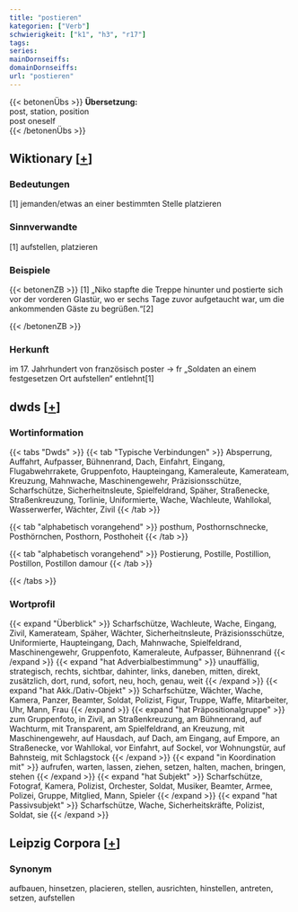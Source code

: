 ```yaml
---
title: "postieren"
kategorien: ["Verb"]
schwierigkeit: ["k1", "h3", "r17"]
tags:
series:
mainDornseiffs:
domainDornseiffs:
url: "postieren"
---
```


{{< betonenÜbs >}}
**Übersetzung:**  
post, station, position  
post  oneself  
{{< /betonenÜbs >}}

## Wiktionary [[+](https://de.wiktionary.org/wiki/postieren)]

### Bedeutungen
[1] jemanden/etwas an einer bestimmten Stelle platzieren  

### Sinnverwandte
[1] aufstellen, platzieren  

### Beispiele
{{< betonenZB >}}
[1] „Niko stapfte die Treppe hinunter und postierte sich vor der vorderen Glastür, wo er sechs Tage zuvor aufgetaucht war, um die ankommenden Gäste zu begrüßen.“[2]  

{{< /betonenZB >}}
### Herkunft
im 17. Jahrhundert von französisch poster → fr „Soldaten an einem festgesetzen Ort aufstellen“ entlehnt[1]  



## dwds [[+](https://www.dwds.de/wb/postieren)]

### Wortinformation
{{< tabs "Dwds" >}}
{{< tab "Typische Verbindungen" >}}
Absperrung, Auffahrt, Aufpasser, Bühnenrand, Dach, Einfahrt, Eingang, Flugabwehrrakete, Gruppenfoto, Haupteingang, Kameraleute, Kamerateam, Kreuzung, Mahnwache, Maschinengewehr, Präzisionsschütze, Scharfschütze, Sicherheitnsleute, Spielfeldrand, Späher, Straßenecke, Straßenkreuzung, Torlinie, Uniformierte, Wache, Wachleute, Wahllokal, Wasserwerfer, Wächter, Zivil
{{< /tab >}}

{{< tab "alphabetisch vorangehend" >}}
posthum, Posthornschnecke, Posthörnchen, Posthorn, Posthoheit
{{< /tab >}}

{{< tab "alphabetisch vorangehend" >}}
Postierung, Postille, Postillion, Postillon, Postillon damour
{{< /tab >}}

{{< /tabs >}}

### Wortprofil
{{< expand "Überblick" >}} Scharfschütze, Wachleute, Wache, Eingang, Zivil, Kamerateam, Späher, Wächter, Sicherheitnsleute, Präzisionsschütze, Uniformierte, Haupteingang, Dach, Mahnwache, Spielfeldrand, Maschinengewehr, Gruppenfoto, Kameraleute, Aufpasser, Bühnenrand {{< /expand >}}
{{< expand "hat Adverbialbestimmung" >}} unauffällig, strategisch, rechts, sichtbar, dahinter, links, daneben, mitten, direkt, zusätzlich, dort, rund, sofort, neu, hoch, genau, weit {{< /expand >}}
{{< expand "hat Akk./Dativ-Objekt" >}} Scharfschütze, Wächter, Wache, Kamera, Panzer, Beamter, Soldat, Polizist, Figur, Truppe, Waffe, Mitarbeiter, Uhr, Mann, Frau {{< /expand >}}
{{< expand "hat Präpositionalgruppe" >}} zum Gruppenfoto, in Zivil, an Straßenkreuzung, am Bühnenrand, auf Wachturm, mit Transparent, am Spielfeldrand, an Kreuzung, mit Maschinengewehr, auf Hausdach, auf Dach, am Eingang, auf Empore, an Straßenecke, vor Wahllokal, vor Einfahrt, auf Sockel, vor Wohnungstür, auf Bahnsteig, mit Schlagstock {{< /expand >}}
{{< expand "in Koordination mit" >}} aufrufen, warten, lassen, ziehen, setzen, halten, machen, bringen, stehen {{< /expand >}}
{{< expand "hat Subjekt" >}} Scharfschütze, Fotograf, Kamera, Polizist, Orchester, Soldat, Musiker, Beamter, Armee, Polizei, Gruppe, Mitglied, Mann, Spieler {{< /expand >}}
{{< expand "hat Passivsubjekt" >}} Scharfschütze, Wache, Sicherheitskräfte, Polizist, Soldat, sie {{< /expand >}}

## Leipzig Corpora [[+](https://corpora.uni-leipzig.de/en/res?word=postieren&corpusId=deu_newscrawl-public_2018)]


### Synonym
aufbauen, hinsetzen, placieren, stellen, ausrichten, hinstellen, antreten, setzen, aufstellen

